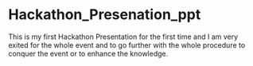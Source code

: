 # Hackathon_Presenation_ppt
This is my first Hackathon Presentation for the first time and I am very exited for the whole event and to go further with the whole procedure to conquer the event or to enhance the knowledge.
